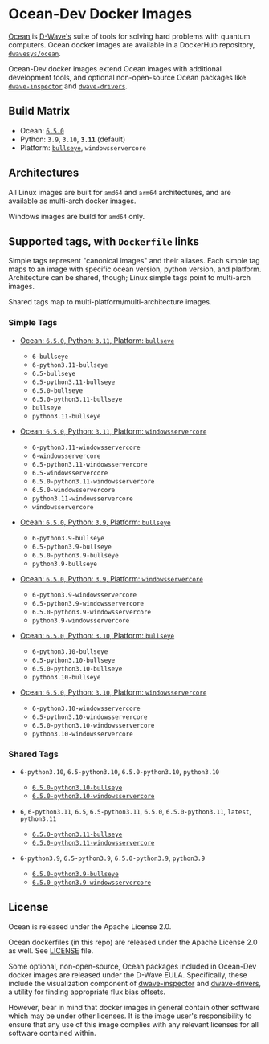 # Ocean-Dev Docker Images

[Ocean](https://docs.ocean.dwavesys.com/en/stable) is
[D-Wave's](https://www.dwavesys.com) suite of tools for solving hard problems
with quantum computers. Ocean docker images are available in a DockerHub
repository, [`dwavesys/ocean`](https://hub.docker.com/r/dwavesys/ocean).

Ocean-Dev docker images extend Ocean images with additional development tools,
and optional non-open-source Ocean packages like
[`dwave-inspector`](https://github.com/dwavesystems/dwave-inspector) and
[`dwave-drivers`](https://github.com/dwavesystems/dwave-drivers).


## Build Matrix

- Ocean: [`6.5.0`](https://github.com/dwavesystems/dwave-ocean-sdk/releases/6.5.0)
- Python: `3.9`, `3.10`, **`3.11`** (default)
- Platform: [`bullseye`](https://wiki.debian.org/DebianBullseye), `windowsservercore`


## Architectures

All Linux images are built for `amd64` and `arm64` architectures, and are available
as multi-arch docker images.

Windows images are build for `amd64` only.


## Supported tags, with `Dockerfile` links

Simple tags represent "canonical images" and their aliases. Each simple tag maps
to an image with specific ocean version, python version, and platform.
Architecture can be shared, though; Linux simple tags point to multi-arch images.

Shared tags map to multi-platform/multi-architecture images.

### Simple Tags

- [Ocean: `6.5.0`, Python: `3.11`, Platform: `bullseye`](https://github.com/dwavesystems/ocean-dev-docker/blob/master/dockerfiles/6/python3.11/bullseye/Dockerfile)
  - `6-bullseye`
  - `6-python3.11-bullseye`
  - `6.5-bullseye`
  - `6.5-python3.11-bullseye`
  - `6.5.0-bullseye`
  - `6.5.0-python3.11-bullseye`
  - `bullseye`
  - `python3.11-bullseye`

- [Ocean: `6.5.0`, Python: `3.11`, Platform: `windowsservercore`](https://github.com/dwavesystems/ocean-dev-docker/blob/master/dockerfiles/6/python3.11/windowsservercore/Dockerfile)
  - `6-python3.11-windowsservercore`
  - `6-windowsservercore`
  - `6.5-python3.11-windowsservercore`
  - `6.5-windowsservercore`
  - `6.5.0-python3.11-windowsservercore`
  - `6.5.0-windowsservercore`
  - `python3.11-windowsservercore`
  - `windowsservercore`

- [Ocean: `6.5.0`, Python: `3.9`, Platform: `bullseye`](https://github.com/dwavesystems/ocean-dev-docker/blob/master/dockerfiles/6/python3.9/bullseye/Dockerfile)
  - `6-python3.9-bullseye`
  - `6.5-python3.9-bullseye`
  - `6.5.0-python3.9-bullseye`
  - `python3.9-bullseye`

- [Ocean: `6.5.0`, Python: `3.9`, Platform: `windowsservercore`](https://github.com/dwavesystems/ocean-dev-docker/blob/master/dockerfiles/6/python3.9/windowsservercore/Dockerfile)
  - `6-python3.9-windowsservercore`
  - `6.5-python3.9-windowsservercore`
  - `6.5.0-python3.9-windowsservercore`
  - `python3.9-windowsservercore`

- [Ocean: `6.5.0`, Python: `3.10`, Platform: `bullseye`](https://github.com/dwavesystems/ocean-dev-docker/blob/master/dockerfiles/6/python3.10/bullseye/Dockerfile)
  - `6-python3.10-bullseye`
  - `6.5-python3.10-bullseye`
  - `6.5.0-python3.10-bullseye`
  - `python3.10-bullseye`

- [Ocean: `6.5.0`, Python: `3.10`, Platform: `windowsservercore`](https://github.com/dwavesystems/ocean-dev-docker/blob/master/dockerfiles/6/python3.10/windowsservercore/Dockerfile)
  - `6-python3.10-windowsservercore`
  - `6.5-python3.10-windowsservercore`
  - `6.5.0-python3.10-windowsservercore`
  - `python3.10-windowsservercore`


### Shared Tags

- `6-python3.10`, `6.5-python3.10`, `6.5.0-python3.10`, `python3.10`
  - [`6.5.0-python3.10-bullseye`](https://github.com/dwavesystems/ocean-dev-docker/blob/master/dockerfiles/6/python3.10/bullseye/Dockerfile)
  - [`6.5.0-python3.10-windowsservercore`](https://github.com/dwavesystems/ocean-dev-docker/blob/master/dockerfiles/6/python3.10/windowsservercore/Dockerfile)

- `6`, `6-python3.11`, `6.5`, `6.5-python3.11`, `6.5.0`, `6.5.0-python3.11`, `latest`, `python3.11`
  - [`6.5.0-python3.11-bullseye`](https://github.com/dwavesystems/ocean-dev-docker/blob/master/dockerfiles/6/python3.11/bullseye/Dockerfile)
  - [`6.5.0-python3.11-windowsservercore`](https://github.com/dwavesystems/ocean-dev-docker/blob/master/dockerfiles/6/python3.11/windowsservercore/Dockerfile)

- `6-python3.9`, `6.5-python3.9`, `6.5.0-python3.9`, `python3.9`
  - [`6.5.0-python3.9-bullseye`](https://github.com/dwavesystems/ocean-dev-docker/blob/master/dockerfiles/6/python3.9/bullseye/Dockerfile)
  - [`6.5.0-python3.9-windowsservercore`](https://github.com/dwavesystems/ocean-dev-docker/blob/master/dockerfiles/6/python3.9/windowsservercore/Dockerfile)



## License

Ocean is released under the Apache License 2.0.

Ocean dockerfiles (in this repo) are released under the Apache License 2.0 as well.
See [LICENSE](./LICENSE) file.

Some optional, non-open-source, Ocean packages included in Ocean-Dev docker images
are released under the D-Wave EULA. Specifically, these include the visualization component
of [dwave-inspector](https://docs.ocean.dwavesys.com/en/stable/licenses/inspector.html)
and [dwave-drivers](https://docs.ocean.dwavesys.com/en/stable/licenses/drivers.html),
a utility for finding appropriate flux bias offsets.

However, bear in mind that docker images in general contain other software which
may be under other licenses. It is the image user's responsibility to ensure
that any use of this image complies with any relevant licenses for all software
contained within.
